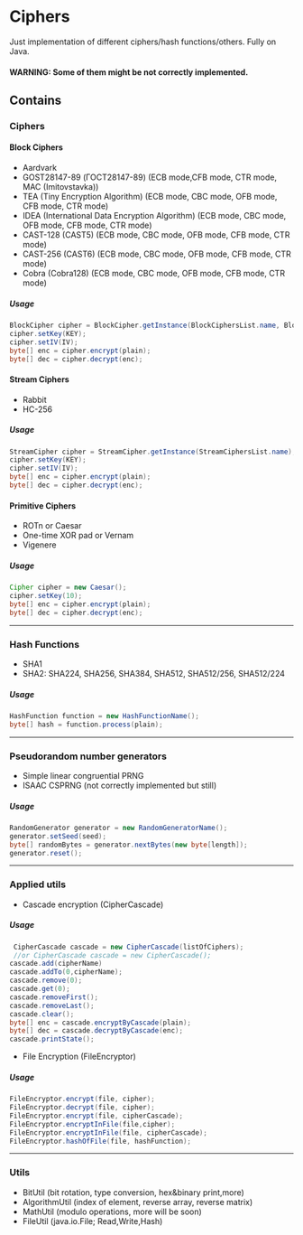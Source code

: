 # Ciphers


Just implementation of different ciphers/hash functions/others. Fully on Java.


#### WARNING: Some of them might be not correctly implemented.

## Contains 
### Ciphers
#### Block Ciphers
* Aardvark
* GOST28147-89 (ГОСТ28147-89) (ECB mode,CFB mode, CTR mode, MAC (Imitovstavka)) 
* TEA (Tiny Encryption Algorithm) (ECB mode, CBC mode, OFB mode, CFB mode, CTR mode)
* IDEA (International Data Encryption Algorithm) (ECB mode, CBC mode, OFB mode, CFB mode, CTR mode)
* CAST-128 (CAST5) (ECB mode, CBC mode, OFB mode, CFB mode, CTR mode)
* CAST-256 (CAST6) (ECB mode, CBC mode, OFB mode, CFB mode, CTR mode)
* Cobra (Cobra128) (ECB mode, CBC mode, OFB mode, CFB mode, CTR mode)

##### Usage 
```java
BlockCipher cipher = BlockCipher.getInstance(BlockCiphersList.name, BlockCipher.mode);
cipher.setKey(KEY);
cipher.setIV(IV);
byte[] enc = cipher.encrypt(plain);
byte[] dec = cipher.decrypt(enc);
```

#### Stream Ciphers
* Rabbit
* HC-256

##### Usage 
```java
StreamCipher cipher = StreamCipher.getInstance(StreamCiphersList.name);
cipher.setKey(KEY);
cipher.setIV(IV);
byte[] enc = cipher.encrypt(plain);
byte[] dec = cipher.decrypt(enc);
```

#### Primitive Ciphers
* ROTn or Caesar
* One-time XOR pad or Vernam
* Vigenere

##### Usage
```java
Cipher cipher = new Caesar();
cipher.setKey(10);
byte[] enc = cipher.encrypt(plain);
byte[] dec = cipher.decrypt(enc);
```

***
### Hash Functions
* SHA1
* SHA2: SHA224, SHA256, SHA384, SHA512, SHA512/256, SHA512/224

##### Usage
```java
HashFunction function = new HashFunctionName();
byte[] hash = function.process(plain);
```

***
### Pseudorandom number generators
* Simple linear congruential PRNG
* ISAAC CSPRNG (not correctly implemented but still)


##### Usage
```java
RandomGenerator generator = new RandomGeneratorName();
generator.setSeed(seed);
byte[] randomBytes = generator.nextBytes(new byte[length]);
generator.reset();
```

***

### Applied utils
* Cascade encryption (CipherCascade)

##### Usage
```java
 CipherCascade cascade = new CipherCascade(listOfCiphers);
 //or CipherCascade cascade = new CipherCascade();       
cascade.add(cipherName)
cascade.addTo(0,cipherName);
cascade.remove(0);
cascade.get(0);
cascade.removeFirst();
cascade.removeLast();
cascade.clear();
byte[] enc = cascade.encryptByCascade(plain);
byte[] dec = cascade.decryptByCascade(enc);
cascade.printState();
```

* File Encryption (FileEncryptor)

##### Usage
```java
FileEncryptor.encrypt(file, cipher);
FileEncryptor.decrypt(file, cipher);
FileEncryptor.encrypt(file, cipherCascade);
FileEncryptor.encryptInFile(file,cipher);
FileEncryptor.encryptInFile(file, cipherCascade);
FileEncryptor.hashOfFile(file, hashFunction);
```


***

### Utils
* BitUtil (bit rotation, type conversion, hex&binary print,more)
* AlgorithmUtil (index of element, reverse array, reverse matrix)
* MathUtil (modulo operations, more will be soon)
* FileUtil (java.io.File; Read,Write,Hash)




